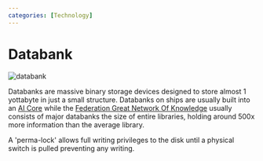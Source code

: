 ```yaml
---
categories: [Technology]
---
```


# Databank

![databank](../images/thumbnail/databanks.png)

Databanks are massive binary storage devices designed to store almost 1 yottabyte in just a small structure. Databanks on ships are usually built into an [AI Core](ai_cores) while the [Federation Great Network Of Knowledge](network_of_knowledge) usually consists of major databanks the size of entire libraries, holding around 500x more information than the average library.

A 'perma-lock' allows full writing privileges to the disk until a physical switch is pulled preventing any writing.
